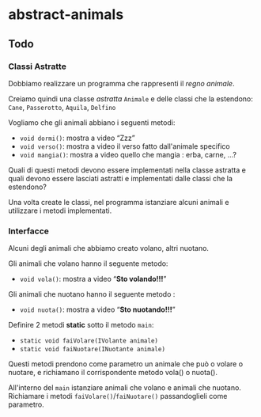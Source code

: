 # abstract-animals

## Todo
### Classi Astratte
Dobbiamo realizzare un programma che rappresenti il *regno animale*.

Creiamo quindi una classe *astratta* `Animale` e delle classi che la estendono: `Cane`, `Passerotto`, `Aquila`, `Delfino`

Vogliamo che gli animali abbiano i seguenti metodi:
- `void dormi()`: mostra a video “Zzz”
- `void verso()`: mostra a video il verso fatto dall'animale specifico
- `void mangia()`: mostra a video quello che mangia : erba, carne, ...?

Quali di questi metodi devono essere implementati nella classe astratta e quali devono essere lasciati astratti e implementati dalle classi che la estendono?

Una volta create le classi, nel programma istanziare alcuni animali e utilizzare i metodi implementati.

### Interfacce
Alcuni degli animali che abbiamo creato volano, altri nuotano.

Gli animali che volano hanno il seguente metodo:
- `void vola()`: mostra a video “**Sto volando!!!**”

Gli animali che nuotano hanno il seguente metodo :
- `void nuota()`: mostra a video “**Sto nuotando!!!**”

Definire 2 metodi **static** sotto il metodo `main`:
- `static void faiVolare(IVolante animale)`
- `static void faiNuotare(INuotante animale)`

Questi metodi prendono come parametro un animale che può o volare o nuotare, e richiamano il corrispondente metodo vola() o nuota().

All'interno del `main` istanziare animali che volano e animali che nuotano. Richiamare i metodi `faiVolare()`/`faiNuotare()` passandoglieli come parametro.
